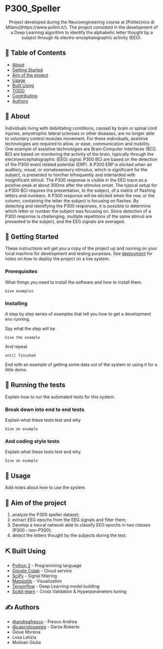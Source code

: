# P300_Speller
<p align="center"> Project developed during the Neuroengineering course at [Politecnico di Milano](https://www.polimi.it/). The project consisted in the development of a Deep Learning algorithm to identify the alphabetic letter thought by a subject through its electro-encephalographic activity (EEG).
    <br> 
</p>

## 📝 Table of Contents
- [About](#about)
- [Getting Started](#getting_started)
- [Aim of the project](#aim)
- [Usage](#usage)
- [Built Using](#built_using)
- [TODO](../TODO.md)
- [Contributing](../CONTRIBUTING.md)
- [Authors](#authors)

## 🧐 About <a name = "about"></a>
Individuals living with debilitating conditions, caused by brain or spinal cord injuries, amyotrophic lateral sclerosis or other diseases, are no longer able to voluntary control muscles movement. For these individuals, assistive technologies are required to allow, or ease, communication and mobility. One example of assistive technologies are Brain‐Computer Interfaces (BCI). BCI are based on monitoring the activity of the brain, typically through the electroencephalographic (EEG) signal. P300 BCI are based on the detection of the P300 event related potential (ERP). A P300 ERP is elicited when an auditory, visual, or somatosensory stimulus, which is significant for the subject, is
presented to him/her infrequently and interlarded with insignificant stimuli. The P300 response is visible in the EEG trace as a positive peak at about 300ms after the stimulus onset. The typical setup for a P300 BCI requires the presentation, to the subject, of a matrix of flashing letters and numbers. A P300 response will be elicited when the row, or the column, containing the letter the subject is focusing on flashes. By detecting and identifying the P300 responses, it is possible to determine
which letter or number the subject was focusing on. Since detection of a P300 response is challenging, multiple repetitions of the same stimuli are presented to the subject, and the EEG signals are averaged.

## 🏁 Getting Started <a name = "getting_started"></a>
These instructions will get you a copy of the project up and running on your local machine for development and testing purposes. See [deployment](#deployment) for notes on how to deploy the project on a live system.

### Prerequisites
What things you need to install the software and how to install them.

```
Give examples
```

### Installing
A step by step series of examples that tell you how to get a development env running.

Say what the step will be

```
Give the example
```

And repeat

```
until finished
```

End with an example of getting some data out of the system or using it for a little demo.

## 🔧 Running the tests <a name = "tests"></a>
Explain how to run the automated tests for this system.

### Break down into end to end tests
Explain what these tests test and why

```
Give an example
```

### And coding style tests
Explain what these tests test and why

```
Give an example
```

## 🎈 Usage <a name="usage"></a>
Add notes about how to use the system.

## 🚀 Aim of the project <a name = "aim"></a>
1) analyze the P300 speller dataset; 
2) extract EEG epochs from the EEG signals and filter them; 
3) Develop a neural network able to classify EEG epochs in two classes (P300 ‐ non-P300); 
4) detect the letters thought by the subjects during the test. 

## ⛏️ Built Using <a name = "built_using"></a>
- [Python 3](https://www.python.org/) - Programming language
- [Google Colab](https://colab.research.google.com/) - Cloud service
- [SciPy](https://www.scipy.org/) - Signal filtering
- [Matplotlib](https://matplotlib.org/) - Visualization
- [Tensorflow](https://www.tensorflow.org/) - Deep Learning model building
- [Scikit-learn](https://scikit-learn.org/stable/index.html) - Cross Validation & Hyperparameters tuning

## ✍️ Authors <a name = "authors"></a>
- [@andreafresco](https://github.com/andreafresco) - Fresco Andrea
- [@capriolosaggio](https://github.com/CaprioloSaggio) - Garza Roberto
- Giove Morena
- Losa Letizia
- Molinari Giulia

